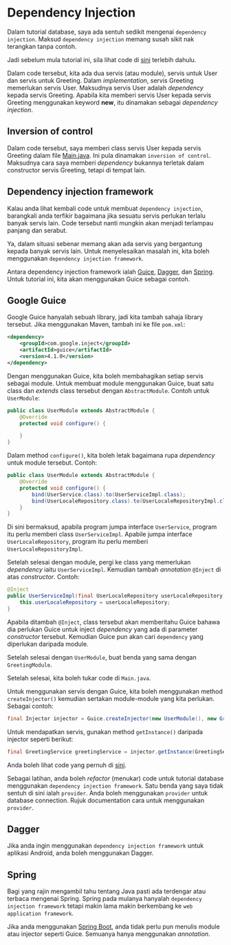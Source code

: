 # Dependency Injection

Dalam tutorial database, saya ada sentuh sedikit mengenai `dependency
injection`. Maksud `dependency injection` memang susah sikit nak terangkan tanpa
contoh.

Jadi sebelum mula tutorial ini, sila lihat code di
[sini](https://github.com/JomBelajarJava/contoh-code-java/tree/master/codequality/tutorialguice-sebelum)
terlebih dahulu.

Dalam code tersebut, kita ada dua servis (atau module), servis untuk User dan
servis untuk Greeting. Dalam _implementation_, servis Greeting memerlukan servis
User. Maksudnya servis User adalah *dependency* kepada servis Greeting. Apabila
kita memberi servis User kepada servis Greeting menggunakan keyword **new**, itu
dinamakan sebagai *dependency injection*.

## Inversion of control

Dalam code tersebut, saya memberi class servis User kepada servis Greeting dalam
file
[Main.java](https://github.com/JomBelajarJava/contoh-code-java/blob/master/codequality/tutorialguice-sebelum/src/main/java/Main.java).
Ini pula dinamakan `inversion of control`. Maksudnya cara saya memberi
_dependency_ bukannya terletak dalam constructor servis Greeting, tetapi di
tempat lain.

## Dependency injection framework

Kalau anda lihat kembali code untuk membuat `dependency injection`, barangkali
anda terfikir bagaimana jika sesuatu servis perlukan terlalu banyak servis lain.
Code tersebut nanti mungkin akan menjadi terlampau panjang dan serabut.

Ya, dalam situasi sebenar memang akan ada servis yang bergantung kepada banyak
servis lain. Untuk menyelesaikan masalah ini, kita boleh menggunakan `dependency
injection framework`.

Antara dependency injection framework ialah
[Guice](https://github.com/google/guice),
[Dagger](https://github.com/google/dagger), dan
[Spring](https://github.com/spring-projects/spring-framework). Untuk tutorial
ini, kita akan menggunakan Guice sebagai contoh.

## Google Guice

Google Guice hanyalah sebuah library, jadi kita tambah sahaja library tersebut.
Jika menggunakan Maven, tambah ini ke file `pom.xml`:

```xml
<dependency>
    <groupId>com.google.inject</groupId>
    <artifactId>guice</artifactId>
    <version>4.1.0</version>
</dependency>
```

Dengan menggunakan Guice, kita boleh membahagikan setiap servis sebagai module.
Untuk membuat module menggunakan Guice, buat satu class dan _extends_ class
tersebut dengan `AbstractModule`. Contoh untuk `UserModule`:

```java
public class UserModule extends AbstractModule {
    @Override
    protected void configure() {

    }
}
```

Dalam method `configure()`, kita boleh letak bagaimana rupa _dependency_ untuk
module tersebut. Contoh:

```java
public class UserModule extends AbstractModule {
    @Override
    protected void configure() {
        bind(UserService.class).to(UserServiceImpl.class);
        bind(UserLocaleRepository.class).to(UserLocaleRepositoryImpl.class);
    }
}
```

Di sini bermaksud, apabila program jumpa interface `UserService`, program itu
perlu memberi class `UserServiceImpl`. Apabile jumpa interface
`UserLocaleRepository`, program itu perlu memberi `UserLocaleRepositoryImpl`.

Setelah selesai dengan module, pergi ke class yang memerlukan _dependency_ iaitu
`UserServiceImpl`. Kemudian tambah _annotation_ `@Inject` di atas _constructor_.
Contoh:

```java
@Inject
public UserServiceImpl(final UserLocaleRepository userLocaleRepository) {
    this.userLocaleRepository = userLocaleRepository;
}
```

Apabila ditambah `@Inject`, class tersebut akan memberitahu Guice bahawa dia
perlukan Guice untuk inject _dependency_ yang ada di parameter _constructor_
tersebut. Kemudian Guice pun akan cari `dependency` yang diperlukan daripada
module.

Setelah selesai dengan `UserModule`, buat benda yang sama dengan `GreetingModule`.

Setelah selesai, kita boleh tukar code di `Main.java`.

Untuk menggunakan servis dengan Guice, kita boleh menggunakan method
`createInjector()` kemudian sertakan module-module yang kita perlukan. Sebagai
contoh:

```java
final Injector injector = Guice.createInjector(new UserModule(), new GreetingModule());
```

Untuk mendapatkan servis, gunakan method `getInstance()` daripada injector
seperti berikut:

```java
final GreetingService greetingService = injector.getInstance(GreetingService.class);
```

Anda boleh lihat code yang pernuh di
[sini](https://github.com/JomBelajarJava/contoh-code-java/tree/master/codequality/tutorialguice-selepas).

Sebagai latihan, anda boleh _refactor_ (menukar) code untuk tutorial database
menggunakan `dependency injection framework`. Satu benda yang saya tidak sentuh
di sini ialah `provider`. Anda boleh menggunakan `provider` untuk database
connection. Rujuk documentation cara untuk menggunakan `provider`.

## Dagger

Jika anda ingin menggunakan `dependency injection framework` untuk aplikasi
Android, anda boleh menggunakan Dagger.

## Spring

Bagi yang rajin mengambil tahu tentang Java pasti ada terdengar atau terbaca
mengenai Spring. Spring pada mulanya hanyalah `dependency injection framework`
tetapi makin lama makin berkembang ke `web application framework`.

Jika anda menggunakan [Spring
Boot](https://github.com/spring-projects/spring-boot), anda tidak perlu pun menulis module atau injector seperti Guice. Semuanya
hanya menggunakan _annotation_.
